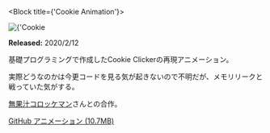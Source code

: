 <Block title={'Cookie Animation'}>
  <div className={styles.hero_image}>
    <Image
      src={'works/cookie-animation'}
      width={200}
      height={300}
      objectFit={'cover'}
      alt={'Cookie Animationの画像'}
    />
  </div>
  <Keywords keywords={[
    'C programming'
  ]}/>
  <p>
    <b>Released:</b> 2020/2/12
  </p>
  <p>
    基礎プログラミングで作成したCookie Clickerの再現アニメーション。
  </p>
  <p>
    実際どうなのかは今更コードを見る気が起きないので不明だが、メモリリークと戦っていた気がする。
  </p>
  <p>
    <a href="https://twitter.com/croute_pillow" target="_blank"
      rel="noopener noreferrer">無果汁コロッケマン</a>さんとの合作。
  </p>
  <p className={'link-area'}>
    <a
      href="https://github.com/TrpFrog/CookieAnimation"
      target="_blank"
      rel="noopener noreferrer">
      GitHub
    </a>
    <a
      href="https://github.com/TrpFrog/CookieAnimation/blob/master/anim.gif"
      target="_blank"
      rel="noopener noreferrer">
      アニメーション (10.7MB)
    </a>
  </p>
</Block>
